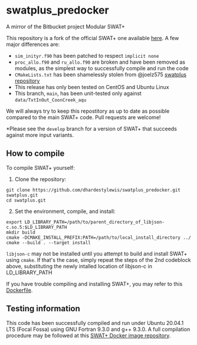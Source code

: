 # swatplus_predocker
A mirror of the Bitbucket project Modular SWAT+

This repository is a fork of the official SWAT+ one available [here](https://bitbucket.org/blacklandgrasslandmodels/modular_swatplus/src/master/). A few major differences are:
* `sim_inityr.f90` has been patched to respect `implicit none`
* `proc_allo.f90` and `ru_allo.f90` are broken and have been removed as modules, as the simplest way to successfully compile and run the code
* `CMakeLists.txt` has been shamelessly stolen from @joelz575 [swatplus repository](https://github.com/joelz575/swatplus/blob/master/src/CMakeLists.txt)
* This release has only been tested on CentOS and Ubuntu Linux
* This branch, `main`, has been unit-tested only against `data/TxtInOut_CoonCreek_aqu`

We will always try to keep this repostitory as up to date as possible compared to the main SWAT+ code. Pull requests are welcome!

*Please see the `develop` branch for a version of SWAT+ that succeeds against more input variants.

## How to compile

To compile SWAT+ yourself:

1. Clone the repository:
```
git clone https://github.com/dhardestylewis/swatplus_predocker.git swatplus.git
cd swatplus.git
```
2. Set the environment, compile, and install:
```
export LD_LIBRARY_PATH=/path/to/parent_directory_of_libjson-c.so.5:$LD_LIBRARY_PATH
mkdir build
cmake -DCMAKE_INSTALL_PREFIX:PATH=/path/to/local_install_directory ../
cmake --build . --target install
```

`libjson-c` may not be installed until you attempt to build and install SWAT+ using `cmake`. If that's the case, simply repeat the steps of the 2nd codeblock above, substituting the newly intalled location of libjson-c in LD_LIBRARY_PATH

If you have trouble compiling and installing SWAT+, you may refer to this [Dockerfile](https://hub.docker.com/r/dhardestylewis/swatplus_docker/dockerfile).

## Testing information

This code has been successfully compiled and run under Ubuntu 20.04.1 LTS (Focal Fossa) using GNU Fortran 9.3.0 and g++ 9.3.0. A full compilation procedure may be followed at this [SWAT+ Docker image repository](https://github.com/dhardestylewis/swatplus_docker/blob/main/Dockerfile).

